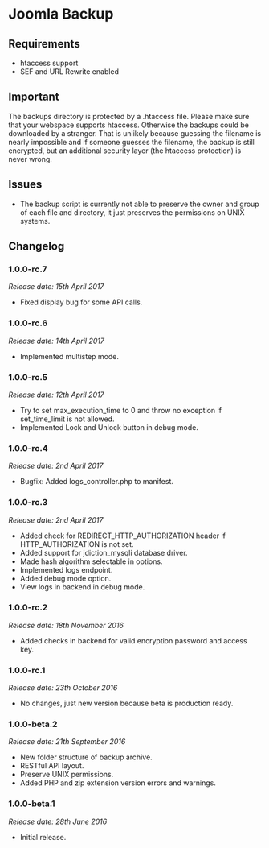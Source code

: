 # Joomla Backup

## Requirements
- htaccess support
- SEF and URL Rewrite enabled

## Important
The backups directory is protected by a .htaccess file. Please make sure that your webspace supports htaccess. Otherwise the backups could be downloaded by a stranger. That is unlikely because guessing the filename is nearly impossible and if someone guesses the filename, the backup is still encrypted, but an additional security layer (the htaccess protection) is never wrong.

## Issues
- The backup script is currently not able to preserve the owner and group of each file and directory, it just preserves the permissions on UNIX systems.

## Changelog

### 1.0.0-rc.7
*Release date: 15th April 2017*
- Fixed display bug for some API calls.

### 1.0.0-rc.6
*Release date: 14th April 2017*
- Implemented multistep mode.

### 1.0.0-rc.5
*Release date: 12th April 2017*
- Try to set max_execution_time to 0 and throw no exception if set_time_limit is not allowed.
- Implemented Lock and Unlock button in debug mode.

### 1.0.0-rc.4
*Release date: 2nd April 2017*
- Bugfix: Added logs_controller.php to manifest.

### 1.0.0-rc.3
*Release date: 2nd April 2017*
- Added check for REDIRECT_HTTP_AUTHORIZATION header if HTTP_AUTHORIZATION is not set.
- Added support for jdiction_mysqli database driver.
- Made hash algorithm selectable in options.
- Implemented logs endpoint.
- Added debug mode option.
- View logs in backend in debug mode.

### 1.0.0-rc.2
*Release date: 18th November 2016*
- Added checks in backend for valid encryption password and access key.

### 1.0.0-rc.1
*Release date: 23th October 2016*
- No changes, just new version because beta is production ready.

### 1.0.0-beta.2
*Release date: 21th September 2016*
- New folder structure of backup archive.
- RESTful API layout.
- Preserve UNIX permissions.
- Added PHP and zip extension version errors and warnings.

### 1.0.0-beta.1
*Release date: 28th June 2016*
- Initial release.
